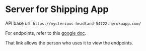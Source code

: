 # Server for Shipping App

API base url: `https://mysterious-headland-54722.herokuapp.com/`

For endpoints, refer to this
[google doc](https://docs.google.com/document/d/1gxDEUpM6vEav1mEJS6665yV_-hMBGo2Uhwg0Q9yZuFc/edit?usp=sharing).

That link allows the person who uses it to view the endpoints.


